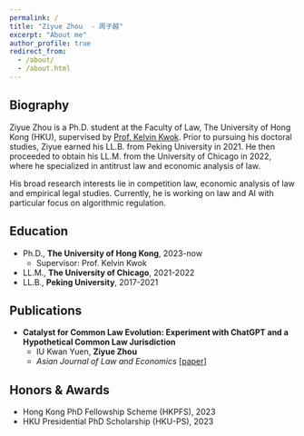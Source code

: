 ```yaml
---
permalink: /
title: "Ziyue Zhou  - 周子越"
excerpt: "About me"
author_profile: true
redirect_from: 
  - /about/
  - /about.html
---
```


## Biography
Ziyue Zhou is a Ph.D. student at the Faculty of Law, The University of Hong Kong (HKU), supervised by [Prof. Kelvin Kwok](https://www.law.hku.hk/academic_staff/kelvin-kwok/). Prior to pursuing his doctoral studies, Ziyue earned his LL.B. from Peking University in 2021. He then proceeded to obtain his LL.M. from the University of Chicago in 2022, where he specialized in antitrust law and economic analysis of law.

His broad research interests lie in competition law, economic analysis of law and empirical legal studies. Currently, he is working on law and AI with particular focus on algorithmic regulation.


## Education
- Ph.D., **The University of Hong Kong**, 2023-now
	- Supervisor: Prof. Kelvin Kwok
- LL.M., **The University of Chicago**, 2021-2022
- LL.B., **Peking University**, 2017-2021

## <span id="publication">Publications</span>

- **Catalyst for Common Law Evolution: Experiment with ChatGPT and a Hypothetical Common Law Jurisdiction**
  - IU Kwan Yuen, **Ziyue Zhou**
  - *Asian Journal of Law and Economics* \[[paper](https://doi.org/10.1515/ajle-2023-0114)\]

## <span id="award">Honors & Awards</span>

- Hong Kong PhD Fellowship Scheme (HKPFS), 2023
- HKU Presidential PhD Scholarship (HKU-PS), 2023